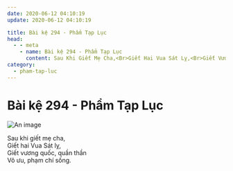 ```yaml
---
date: 2020-06-12 04:10:19
update: 2020-06-12 04:10:19

title: Bài kệ 294 - Phẩm Tạp Lục
head:
  - - meta
    - name: Bài kệ 294 - Phẩm Tạp Lục
      content: Sau Khi Giết Mẹ Cha,<Br>Giết Hai Vua Sát Lỵ,<Br>Giết Vương Quốc, Quần Thần<Br>Vô Ưu, Phạm Chí Sống.<Br>
category:
  - pham-tap-luc
---
```


# Bài kệ 294 - Phẩm Tạp Lục

![An image](/img/pham-tap-luc/pham-tap-luc-294.jpg)

Sau khi giết mẹ cha,<br>Giết hai Vua Sát lỵ,<br>Giết vương quốc, quần thần<br>Vô ưu, phạm chí sống.<br>
